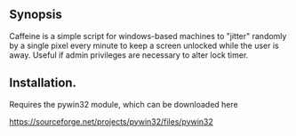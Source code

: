 ## Synopsis 

Caffeine is a simple script for windows-based machines to "jitter" randomly by a single pixel every minute to keep a screen unlocked while the user is away.  Useful if admin privileges are necessary to alter lock timer.  

## Installation.  

Requires the pywin32 module, which can be downloaded here 

https://sourceforge.net/projects/pywin32/files/pywin32


